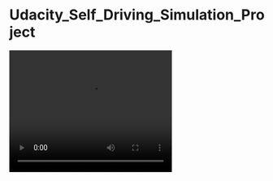 # Udacity_Self_Driving_Simulation_Project

<video width="320" height="240" controls>
  <source src="https://streamable.com/m6n77k" type="video/mp4">
</video>
